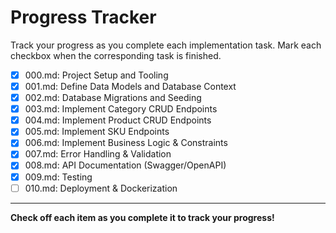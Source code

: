 # Progress Tracker

Track your progress as you complete each implementation task. Mark each checkbox when the corresponding task is finished.

- [x] 000.md: Project Setup and Tooling
- [x] 001.md: Define Data Models and Database Context
- [x] 002.md: Database Migrations and Seeding
- [x] 003.md: Implement Category CRUD Endpoints
- [x] 004.md: Implement Product CRUD Endpoints
- [x] 005.md: Implement SKU Endpoints
- [x] 006.md: Implement Business Logic & Constraints
- [x] 007.md: Error Handling & Validation
- [x] 008.md: API Documentation (Swagger/OpenAPI)
- [x] 009.md: Testing
- [ ] 010.md: Deployment & Dockerization

---

**Check off each item as you complete it to track your progress!**
